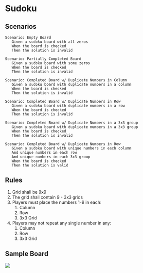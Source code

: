 # Sudoku

## Scenarios

```gherkin
Scenario: Empty Board
   Given a sudoku board with all zeros
   When the board is checked
   Then the solution is invalid

Scenario: Partially Completed Board
   Given a sudoku board with some zeros
   When the board is checked 
   Then the solution is invalid

Scenario: Completed Board w/ Duplicate Numbers in Column
   Given a sudoku board with duplicate numbers in a column
   When the board is checked
   Then the solution is invalid

Scenario: Completed Board w/ Duplicate Numbers in Row
   Given a sudoku board with duplicate numbers in a row
   When the board is checked
   Then the solution is invalid

Scenario: Completed Board w/ Duplicate Numbers in a 3x3 group
   Given a sudoku board with duplicate numbers in a 3x3 group
   When the board is checked
   Then the solution is invalid

Scenario: Completed Board w/ Duplicate Numbers in Row
   Given a sudoku board with unique numbers in each column
   And unique numbers in each row
   And unique numbers in each 3x3 group
   When the board is checked
   Then the solution is valid
```

## Rules

1. Grid shall be 9x9
2. The grid shall contain 9 - 3x3 grids
3. Players must place the numbers 1-9 in each:
   1. Column
   2. Row
   3. 3x3 Grid
4. Players may not repeat any single number in any:
   1. Column
   2. Row
   3. 3x3 Grid

## Sample Board

![](/Users/bryce/projects/uplift/xp-workshop/java/sudoku/sample_board.jpg)